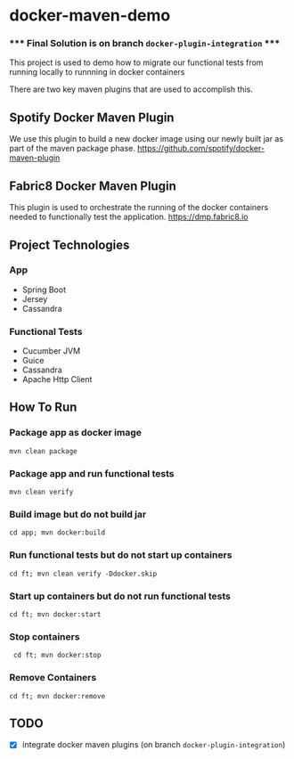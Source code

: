 # docker-maven-demo

### *** Final Solution is on branch `docker-plugin-integration` ***

This project is used to demo how to migrate our functional tests from running locally to runnning in docker containers

There are two key maven plugins that are used to accomplish this. 

## Spotify Docker Maven Plugin
We use this plugin to build a new docker image using our newly built jar as part of the maven package phase.
https://github.com/spotify/docker-maven-plugin

## Fabric8 Docker Maven Plugin
This plugin is used to orchestrate the running of the docker containers needed to functionally test the application.
https://dmp.fabric8.io

## Project Technologies
### App
* Spring Boot
* Jersey
* Cassandra

### Functional Tests
* Cucumber JVM
* Guice
* Cassandra
* Apache Http Client

## How To Run
### Package app as docker image
```mvn clean package```

### Package app and run functional tests
```mvn clean verify ```

### Build image but do not build jar
```cd app; mvn docker:build```

### Run functional tests but do not start up containers
```cd ft; mvn clean verify -Ddocker.skip```

### Start up containers but do not run functional tests
```cd ft; mvn docker:start```

### Stop containers
``` cd ft; mvn docker:stop```

### Remove Containers
```cd ft; mvn docker:remove```

## TODO
- [x] integrate docker maven plugins (on branch `docker-plugin-integration`)
